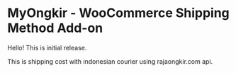 <h1>MyOngkir - WooCommerce Shipping Method Add-on</h1>

<p>Hello! This is initial release.</p>
<p>This is shipping cost with indonesian courier using rajaongkir.com api.</p>